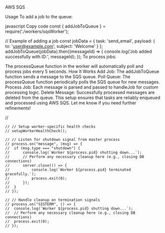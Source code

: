AWS SQS

Usage
To add a job to the queue:

javascript
Copy code
const { addJobToQueue } = require('./workers/sqsWorker');

// Example of adding a job
const jobData = { task: 'send_email', payload: { to: 'user@example.com', subject: 'Welcome' } };
addJobToQueue(jobData).then((messageId) => {
console.log('Job added successfully with ID:', messageId);
});
To process jobs:

The processQueue function in the worker will automatically poll and process jobs every 5 seconds.
How It Works
Add Job: The addJobToQueue function sends a message to the SQS queue.
Poll Queue: The processQueue function periodically polls the SQS queue for new messages.
Process Job: Each message is parsed and passed to handleJob for custom processing logic.
Delete Message: Successfully processed messages are deleted from the queue.
This setup ensures that tasks are reliably enqueued and processed using AWS SQS. Let me know if you need further refinements!

//

    // // Setup worker-specific health checks
    // setupWorkerHealthCheck();

    // // Listen for shutdown signal from master process
    // process.on("message", (msg) => {
    // 	if (msg.type === "shutdown") {
    // 		console.log(`Worker ${process.pid} shutting down...`);
    // 		// Perform any necessary cleanup here (e.g., closing DB connections)
    // 		server.close(() => {
    // 			console.log(`Worker ${process.pid} terminated gracefully.`);
    // 			process.exit(0);
    // 		});
    // 	}
    // });

    // // Handle cleanup on termination signals
    // process.on("SIGTERM", () => {
    // 	console.log(`Worker ${process.pid} shutting down...`);
    // 	// Perform any necessary cleanup here (e.g., closing DB connections)
    // 	process.exit(0);
    // });
